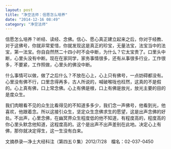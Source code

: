 ```yaml
---
layout: post
title: "净空法师：信愿怎么培养"
date: "2014-12-16 08:49"
category: "净空法师"
---
```


信愿怎么培养？听经、读经、念佛。信心、愿心真正建立起来之后，你对于经教、对于这佛号，你就非常爱惜，你就发现这是真正的珍宝，无量法宝，法宝当中的法宝，第一法宝。你自自然然二十四小时不会中断，为什么？它太宝贵了。口里头中断，心里头没有中断。现在在家同学，家务事情很多，还有从事很多行业，工作很多，不要紧，工作照做，心里头的佛没中断。
 
什么事情可以做，做了之后什么？不放在心上，心上只有佛号，一点妨碍都没有。心里没有佛不行，口里念得再多，古人所说的，喊破喉咙也枉然，这真的不是假的。心上真有佛，口上常念佛。心上有佛是根，口上有佛是放光，放光主要的目的是度众生。
 
我们肉眼看不见的众生比看得见的不知道多多少，我们念一声佛号，他看到光，他喜欢，他跟着念。所以这接引众生，坚定众生念佛求生的愿望，这是出声念佛的好处。不出声，心里念佛，在幽冥界众生程度低的他不知道，有程度高的，程度高的你心里头默念他知道，这程度高的。这个是出声不出声差别在此地。决定心上有佛，那你就决定得生，这一生没有白来。

文摘恭录—净土大经科注（第四五０集）2012/7/28　檔名：02-037-0450
